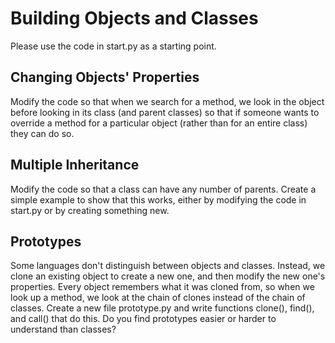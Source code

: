 # Building Objects and Classes

Please use the code in start.py as a starting point.

## Changing Objects' Properties

Modify the code so that when we search for a method, we look in the
object before looking in its class (and parent classes) so that if
someone wants to override a method for a particular object (rather than
for an entire class) they can do so.

## Multiple Inheritance

Modify the code so that a class can have any number of parents.  Create
a simple example to show that this works, either by modifying the code
in start.py or by creating something new.

## Prototypes

Some languages don't distinguish between objects and classes. Instead,
we clone an existing object to create a new one, and then modify the new
one's properties. Every object remembers what it was cloned from, so
when we look up a method, we look at the chain of clones instead of the
chain of classes. Create a new file prototype.py and write functions
clone(), find(), and call() that do this. Do you find prototypes easier
or harder to understand than classes?

